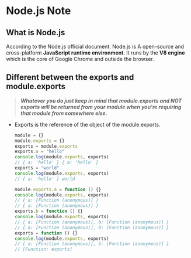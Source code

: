 # Node.js Note

## **What is Node.js**

According to the Node.js official document.
Node.js is A open-source and cross-platform
**JavaScript runtime environment**. It runs by
the **V8 engine** which is the core of Google Chrome
and outside the browser.

## Different between the exports and module.exports
> ***Whatever you do just keep in mind that module.exports
and NOT exports will be returned from your module when
you're requiring that module from somewhere else.***
- Exports is the reference of the object of the module.exports.

  ```javascript
  module = {}
  module.exports = {}
  exports = module.exports
  exports.a = "hello"
  console.log(module.exports, exports) 	
  // { a: 'hello' } { a: 'hello' }
  exports = "world"
  console.log(module.exports, exports) 	
  // { a: 'hello' } world
  ```

  ```javascript
  module.exports.a = function () {}
  console.log(module.exports, exports)
  // { a: [Function (anonymous)] } 
  // { a: [Function (anonymous)] }
  exports.b = function () {}
  console.log(module.exports, exports)
  // { a: [Function (anonymous)], b: [Function (anonymous)] } 
  // { a: [Function (anonymous)], b: [Function (anonymous)] }
  exports = function () {}
  console.log(module.exports, exports)
  // { a: [Function (anonymous)], b: [Function (anonymous)] } 
  // [Function: exports]
  ```
